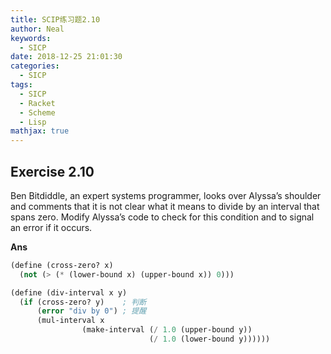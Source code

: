 ```yaml
---
title: SCIP练习题2.10
author: Neal
keywords:
  - SICP
date: 2018-12-25 21:01:30
categories:
  - SICP
tags:
  - SICP
  - Racket
  - Scheme
  - Lisp
mathjax: true
---
```


## Exercise 2.10

Ben Bitdiddle, an expert systems programmer, looks over Alyssa’s shoulder and comments that it is not clear what it means to divide by an interval that spans zero. Modify Alyssa’s code to check for this condition and to signal an error if it occurs.

**Ans**

```scheme
(define (cross-zero? x)
  (not (> (* (lower-bound x) (upper-bound x)) 0)))

(define (div-interval x y)
  (if (cross-zero? y)    ; 判断
      (error "div by 0") ; 提醒
      (mul-interval x
                (make-interval (/ 1.0 (upper-bound y))
                               (/ 1.0 (lower-bound y))))))

```
